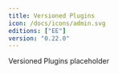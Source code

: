 ```yaml
---
title: Versioned Plugins
icon: /docs/icons/admin.svg
editions: ["EE"]
version: "0.22.0"
---
```


Versioned Plugins placeholder